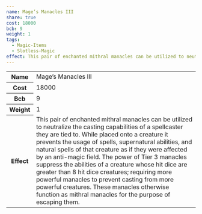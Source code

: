 ```yaml
---
name: Mage’s Manacles III
share: true
cost: 18000
bcb: 9
weight: 1
tags:
  - Magic-Items
  - Slotless-Magic
effect: This pair of enchanted mithral manacles can be utilized to neutralize the casting capabilities of a spellcaster they are tied to. While placed onto a creature it prevents the usage of spells, supernatural abilities, and natural spells of that creature as if they were affected by an anti-magic field. The power of Tier 3 manacles suppress the abilities of a creature whose hit dice are greater than 8 hit dice creatures; requiring more powerful manacles to prevent casting from more powerful creatures. These manacles otherwise function as mithral manacles for the purpose of escaping them.
---
```


<p><span style="overflow-x: auto;"><table><tbody><tr><th>Name</th><td>Mage’s Manacles III</td></tr><tr><th>Cost</th><td>18000</td></tr><tr><th>Bcb</th><td>9</td></tr><tr><th>Weight</th><td>1</td></tr><tr><th>Effect</th><td>This pair of enchanted mithral manacles can be utilized to neutralize the casting capabilities of a spellcaster they are tied to. While placed onto a creature it prevents the usage of spells, supernatural abilities, and natural spells of that creature as if they were affected by an anti-magic field. The power of Tier 3 manacles suppress the abilities of a creature whose hit dice are greater than 8 hit dice creatures; requiring more powerful manacles to prevent casting from more powerful creatures. These manacles otherwise function as mithral manacles for the purpose of escaping them.</td></tr></tbody></table></span></p>